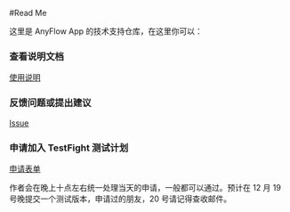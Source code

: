 #Read Me

这里是 AnyFlow App 的技术支持仓库，在这里你可以：

### 查看说明文档

[使用说明](https://github.com/AnyFlowApp/AnyFlowApp-issues/blob/master/help_Zh.md)

### 反馈问题或提出建议

[Issue](https://github.com/AnyFlowApp/AnyFlowApp-issues/issues)

###  申请加入 TestFight 测试计划
[申请表单](https://goo.gl/forms/ZctgIL0i6JJq2Quw2)

作者会在晚上十点左右统一处理当天的申请，一般都可以通过。预计在 12 月 19 号晚提交一个测试版本，申请过的朋友，20 号请记得查收邮件。
